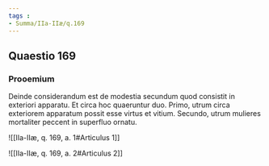 ```yaml
---
tags : 
- Summa/IIa-IIæ/q.169
---
```


## Quaestio 169

### Prooemium

Deinde considerandum est de modestia secundum quod consistit in exteriori apparatu. Et circa hoc quaeruntur duo. Primo, utrum circa exteriorem apparatum possit esse virtus et vitium. Secundo, utrum mulieres mortaliter peccent in superfluo ornatu.

![[IIa-IIæ, q. 169, a. 1#Articulus 1]]

![[IIa-IIæ, q. 169, a. 2#Articulus 2]]

